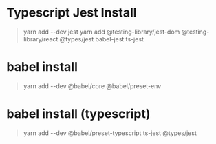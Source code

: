 # Typescript Jest Install

> yarn add --dev jest
> yarn add @testing-library/jest-dom @testing-library/react @types/jest babel-jest ts-jest

# babel install
> yarn add --dev @babel/core @babel/preset-env

# babel install (typescript)
> yarn add --dev @babel/preset-typescript ts-jest @types/jest